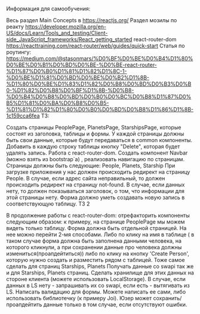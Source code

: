 Информация для самообучения:

Весь раздел Main Concepts в https://reactjs.org/
Раздел мозилы по реакту https://developer.mozilla.org/en-US/docs/Learn/Tools_and_testing/Client-side_JavaScript_frameworks/React_getting_started
react-router-dom https://reacttraining.com/react-router/web/guides/quick-start Статья по роутингу: https://medium.com/@stasonmars/%D0%BF%D0%BE%D0%B4%D1%80%D0%BE%D0%B1%D0%BD%D0%BE-%D0%BE-react-router-%D1%87%D0%B0%D1%81%D1%82%D1%8C-1-%D0%BE%D1%81%D0%BD%D0%BE%D0%B2%D1%8B-%D1%80%D0%BE%D1%83%D1%82%D0%B8%D0%BD%D0%B3%D0%B0-%D1%82%D0%B8%D0%BF%D1%8B-%D0%B8-%D0%B4%D0%B8%D0%BD%D0%B0%D0%BC%D0%B8%D1%87%D0%B5%D1%81%D0%BA%D0%B8%D0%B5-%D1%81%D1%82%D1%80%D0%B0%D0%BD%D0%B8%D1%86%D1%8B-1c159cca6fea
ТЗ:

Создать страницы PeoplePage, PlanetsPage, StarshipsPage, которые состоят из заголовка, таблицы и формы. У каждой страницы должны быть свои данные, которые будут передаваться в common компоненты.
Добавить в каждую строку таблицы кнопку "Delete", которая будет удалять запись.
Работа с react-router-dom. Создать компонент Navbar (можно взять из bootstrap`a) , реализовать навигацию по страницам. Страницы должны быть следующие: People, Planets, Starship При загрузке приложения у нас должен происходить редирект на страницу People. В случае, если адрес cайта неправильный, то должен происходить редирект на страницу not-found. В случае, если данных нету, то должен показываться заголовок, о том, что информации для этой страницы нету. Форма должно уметь создавать новую запись в соответствующую таблицу.
ТЗ 2

В продолжение работы с react-router-dom: отрефакторить компоненты следующим образом: к примеру, на странице PeoplePage мы можем видеть только таблицу. Форма должна быть отдельной страницей. На нее можно перейти 2-мя способами. Либо по клику на имя в таблице ( в таком случае форма должна быть заполнена данными человека, на которого кликнули, а при сохранении данные про человека должны измениться(проапдейтиться)) либо по клику на кнопку 'Create Person', которую нужно создать и разместить рядом с таблицей. Тоже самое сделать для страниц Starships, Planets
Получать данные со swapi так же и для Starships, Planets страниц. Сделать хранилище для этих данных на стороне клиента (можете использовать LocalStorage). В случае, если данных в LS нету - запрашивать их со swapi, если есть - вытягивать из LS.
Написать валидацию для формы. Можете написать ее сами, либо использовать библиотечку (к примеру Joi). Юзер может сохранить/проапдейтить данные только в том случае, если отсутствуют ошибки.
